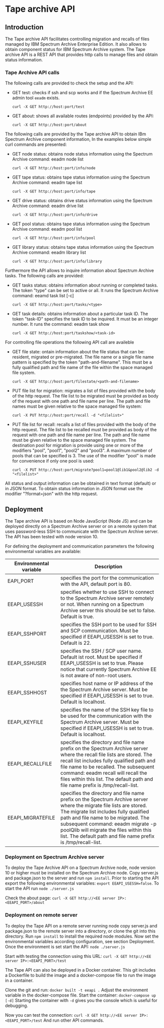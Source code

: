 # Tape archive API

## Introduction
The Tape archive API facilitates controlling migration and recalls of files managed by IBM Spectrum Archive Enterprise Edition. It also allows to obtain component status for IBM Spectrum Archive system. The Tape archive API is a REST API that provides http calls to manage files and obtain status information.


### Tape Archive API calls
The following calls are provided to check the setup and the API:
- GET test: checks if ssh and scp works and if the Spectrum Archive EE admin tool `eeadm` exists.

	`curl -X GET http://host:port/test`

- GET about: shows all available routes (endpoints) provided by the API:

	`curl -X GET http://host:port/about`

The following calls are provided by the Tape archive API to obtain IBm Spectrum Archive component information, In the examples below simple curl commands are presented:
- GET node status: obtains node status information using the Spectrum Archive command: eeadm node list

	`curl -X GET http://host:port/info/node`

- GET tape status: obtains tape status information using the Spectrum Archive command: eeadm tape list

	`curl -X GET http://host:port/info/tape`

- GET drive status: obtains drive status information using the Spectrum Archive command: eeadm drive list

	`curl -X GET http://host:port/info/drive`

- GET pool status: obtains tape status information using the Spectrum Archive command: eeadm pool list

	`curl -X GET http://host:port/info/pool`

- GET library status: obtains tape status information using the Spectrum Archive command: eeadm library list

	`curl -X GET http://host:port/info/library`

Furthermore the API allows to inquire information about Spectrum Archive tasks. The following calls are provided:
- GET tasks status: obtains information about running or completed tasks. The token "type" can be set to active or all. It runs the Spectrum Archive command: eeamd task list [-c]

	`curl -X GET http://host:port/tasks/<type>`

- GET task details: obtains information about a particular task ID. The token "task-ID" specifies the task ID to be inquired. It must be an integer number. It runs the command: eeadm task show <task-id>

	`curl -X GET http://host:port/taskshow/<task-id>`


For controlling file operations the following API call are availeble
- GET file state: ontain information about the file status that can be: resident, migrated or pre-migrated. The file name or a single file name pattern is specified by the token "path-and-filename". This must be a fully qualified path and file name of the file within the space managed file system. 

	`curl -X GET http://host:port/filestate/<path-and-filename>`

- PUT file list for migration: migrates a list of files provided with the body of the http request. The file list to be migrated must be provided as body of the request with one path and file name per line. The path and file names must be given relative to the space managed file system: 

	`curl -X PUT http://host:port/recall -d "<filelist>"`

- PUT file list for recall: recalls a list of files provided with the body of the http request. The file list to be recalled must be provided as body of the request with one path and file name per line. The path and file name must be given relative to the space managed file system. The destination pool for migration is provide using one or more of the modifiers "pool", "pool1", "pool2" and "pool3". A maximum number of pools that can be specified is 3. The use of the modifier "pool" is made for convenience if only one pool is used: 

	`curl -X PUT http://host:port/migrate?pool1=pool1@lib1&pool2@lib2 -d "<filelist>"`


All status and output information can be obtained in text format (default) or in JSON format. To obtain status information in JSON format use the modifier "?format=json" with the http request. 


## Deployment
The Tape archive API is based on Node JavaScript (Node JS) and can be deployed directly on a Spectrum Archive server or on a remote system that uses password-less SSH to communicate with the Spectrum Archive server. The API has been tested with node version 10. 

For defining the deployment and communication parameters the following environmental variables are available:


| Environmental variable | Description |
| -----------------------|-------------|
| EAPI_PORT | specifies the port for the communication with the API, default port is 80. |
| EEAPI_USESSH | specifies whether to use SSH to connect to the Spectrum Archive server remotely or not. When running on a Spectrum Archive server this should be set to false. Default is true. |
| EEAPI_SSHPORT | specifies the SSH port to be used for SSH and SCP communication. Must be specified if EEAPI_USESSH is set to true. Default is 22.  |
| EEAPI_SSHUSER | specifies the SSH / SCP user name. Default ist root. Must be specified if EEAPI_USESSH is set to true. Please notice that currently Spectrum Archive EE is not aware of non-root users. |
| EEAPI_SSHHOST | specifies host name or IP address of the the Spectrum Archive server. Must be specified if EEAPI_USESSH is set to true. Default is localhost. |
| EEAPI_KEYFILE |specifies the name of the SSH key file to be used for the communication with the Spectrum Archive server. Must be specified if EEAPI_USESSH is set to true. Default is localhost. |
| EEAPI_RECALLFILE | specifies the directory and file name prefix on the Spectrum Archive server where the recall file lists are stored. The recall list includes fully qualified path and file name to be recalled. The subsequent command: eeadm recall <file list> will recall the files within this list. The default path and file name prefix is /tmp/recall-list. |
| EEAPI_MIGRATEFILE | specifies the directory and file name prefix on the Spectrum Archive server where the migrate file lists are stored. The migrate list includes fully qualified path and file name to be migrated. The subsequent command: eeadm migrate <file list> -p poolQlib will migrate the files within this list. The default path and file name prefix is /tmp/recall-list.  |


### Deployment on Spectrum Archive server 
To deploy the Tape Archive API on a Spectrum Archive node, node version 10 or higher must be installed on the Spectrum Archive node. Copy server.js and package.json to the server and run `npm install`. Prior to starting the API export the following environmental variables: `export EEAPI_USESSH=false`. To start the API run `node ./server.js`

Check the about page: `curl -X GET http://<EE server IP>:<EEAPI_PORT>/about`

### Deployment on remote server
To deploy the Tape API on a remote server running node copy server.js and package.json to the remote server into a directory, or clone the git into this directory. Run `npm install` to install the required node modules. Now set the environmental variables according configuration, see section Deployment. Once the environment is set start the API: `node ./server.js`

Start with testing the connection using this URL: `curl -X GET http://<EE server IP>:<EEAPI_PORT>/test`

The Tape API can also be deployed in a Docker container. This git includes a Dockerfile to build the image and a docker-compose file to run the image in a container. 

Clone the git and run: `docker built -t eeapi .`
Adjust the environment variable in the docker-compose file.
Start the container: `docker-compose up [-d]` Starting the container with `-d` gives you the console which is useful for debugging. 

Now you can test the connection: `curl -X GET http://<EE server IP>:<EEAPI_PORT>/test`
And run other API commands.
